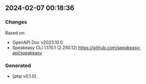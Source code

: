 

## 2024-02-07 00:18:36
### Changes
Based on:
- OpenAPI Doc v2023.10.0 
- Speakeasy CLI 1.170.1 (2.250.12) https://github.com/speakeasy-api/speakeasy
### Generated
- [php v0.1.0] .